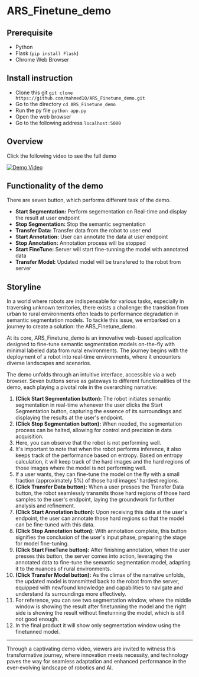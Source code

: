 # ARS_Finetune_demo

## Prerequisite
- Python
- Flask (`pip install Flask`)
- Chrome Web Browser

## Install instruction
- Clone this git `git clone https://github.com/mahmed10/ARS_Finetune_demo.git`
- Go to the directory `cd ARS_Finetune_demo`
- Run the py file `python app.py`
- Open the web browser
- Go to the following address `localhost:5000`

## Overview
Click the following video to see the full demo

[![Demo Video](http://img.youtube.com/vi/22EMXAfQhD8/0.jpg)](http://www.youtube.com/watch?v=22EMXAfQhD8)

## Functionality of the demo
There are seven button, which performs different task of the demo.
- **Start Segmentation:** Perform segementation on Real-time and display the result at user endpoint
- **Stop Segmentation:** Stop the semantic segmentation
- **Transfer Data:** Transfer data from the robot to user end
- **Start Annotation:** User can annotate the data at user endpoint
- **Stop Annotation:** Annotation process will be stopped
- **Start FineTune:** Server will start fine-tunning the model with annotated data
- **Transfer Model:** Updated model will be transfered to the robot from server

## Storyline
In a world where robots are indispensable for various tasks, especially in traversing unknown territories, there exists a challenge: the transition from urban to rural environments often leads to performance degradation in semantic segmentation models. To tackle this issue, we embarked on a journey to create a solution: the ARS_Finetune_demo.

At its core, ARS_Finetune_demo is an innovative web-based application designed to fine-tune semantic segmentation models on-the-fly with minimal labeled data from rural environments. The journey begins with the deployment of a robot into real-time environments, where it encounters diverse landscapes and scenarios.

The demo unfolds through an intuitive interface, accessible via a web browser. Seven buttons serve as gateways to different functionalities of the demo, each playing a pivotal role in the overarching narrative:

1. **(Click Start Segmentation button):** The robot initiates semantic segmentation in real-time whenever the user clicks the Start Segmentation button, capturing the essence of its surroundings and displaying the results at the user's endpoint.
2. **(Click Stop Segmentation button):** When needed, the segmentation process can be halted, allowing for control and precision in data acquisition.
3. Here, you can observe that the robot is not performing well.
4. It's important to note that when the robot performs inference, it also keeps track of the performance based on entropy. Based on entropy calculation, it will keep track of the hard images and the hard regions of those images where the model is not performing well.
5. If a user wants, they can fine-tune the model on the fly with a small fraction (approximately 5%) of those hard images' hardest regions.
6. **(Click Transfer Data button):** When a user presses the Transfer Data button, the robot seamlessly transmits those hard regions of those hard samples to the user's endpoint, laying the groundwork for further analysis and refinement.
7. **(Click Start Annotation button):** Upon receiving this data at the user's endpoint, the user can annotate those hard regions so that the model can be fine-tuned with this data.
8. **(Click Stop Annotation button):** With annotation complete, this button signifies the conclusion of the user's input phase, preparing the stage for model fine-tuning.
9. **(Click Start FineTune button):** After finishing annotation, when the user presses this button, the server comes into action, leveraging the annotated data to fine-tune the semantic segmentation model, adapting it to the nuances of rural environments.
10. **(Click Transfer Model button):** As the climax of the narrative unfolds, the updated model is transmitted back to the robot from the server, equipped with newfound knowledge and capabilities to navigate and understand its surroundings more effectively.
11. For reference, you can see two segmentation window, where the middle window is showing the result after finetunning the model and the right side is showing the result without finetunning the model, which is still not good enough.
12. In the final product it will show only segmentation window using the finetunned model.
--- 

Through a captivating demo video, viewers are invited to witness this transformative journey, where innovation meets necessity, and technology paves the way for seamless adaptation and enhanced performance in the ever-evolving landscape of robotics and AI.


